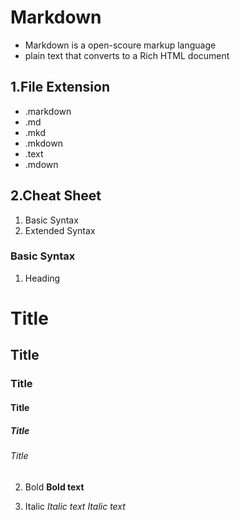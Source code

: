 # Markdown
- Markdown is a open-scoure markup language
- plain text that converts to a Rich HTML document

## 1.File Extension
- .markdown
- .md
- .mkd
- .mkdown
- .text
- .mdown

## 2.Cheat Sheet
  1. Basic Syntax
  2. Extended Syntax
  
### Basic Syntax
1. Heading
  # Title
  ## Title
  ### Title
  #### Title
  ##### Title
  ###### Title

2. Bold
**Bold text**

3. Italic
*Italic text*
_Italic text_

